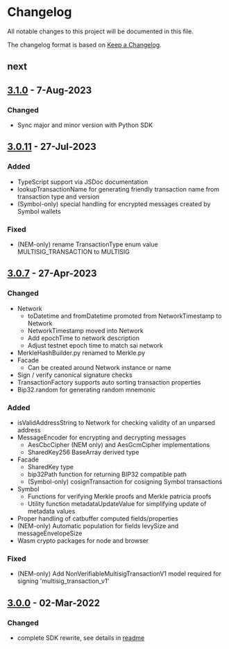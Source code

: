 # Changelog
All notable changes to this project will be documented in this file.

The changelog format is based on [Keep a Changelog](https://keepachangelog.com/en/1.0.0/).

## next

## [3.1.0] - 7-Aug-2023

### Changed
 - Sync major and minor version with Python SDK

## [3.0.11] - 27-Jul-2023

### Added
 - TypeScript support via JSDoc documentation
 - lookupTransactionName for generating friendly transaction name from transaction type and version
 - (Symbol-only) special handling for encrypted messages created by Symbol wallets

### Fixed
 - (NEM-only) rename TransactionType enum value MULTISIG_TRANSACTION to MULTISIG

## [3.0.7] - 27-Apr-2023

### Changed
 - Network
   - toDatetime and fromDatetime promoted from NetworkTimestamp to Network
   - NetworkTimestamp moved into Network
   - Add epochTime to network description
   - Adjust testnet epoch time to match sai network
 - MerkleHashBuilder.py renamed to Merkle.py
 - Facade
   - Can be created around Network instance or name
 - Sign / verify canonical signature checks
 - TransactionFactory supports auto sorting transaction properties
 - Bip32.random for generating random mnemonic

### Added
 - isValidAddressString to Network for checking validity of an unparsed address
 - MessageEncoder for encrypting and decrypting messages
   - AesCbcCipher (NEM only) and AesGcmCipher implementations
   - SharedKey256 BaseArray derived type
 - Facade
   - SharedKey type
   - bip32Path function for returning BIP32 compatible path
   - (Symbol-only) cosignTransaction for cosigning Symbol transactions
 - Symbol
   - Functions for verifying Merkle proofs and Merkle patricia proofs
   - Utility function metadataUpdateValue for simplifying update of metadata values
 - Proper handling of catbuffer computed fields/properties
 - (NEM-only) Automatic population for fields levySize and messageEnvelopeSize
 - Wasm crypto packages for node and browser

### Fixed
 - (NEM-only) Add NonVerifiableMultisigTransactionV1 model required for signing 'multisig_transaction_v1'

## [3.0.0] - 02-Mar-2022

### Changed
 - complete SDK rewrite, see details in [readme](README.md)

[3.1.0]: https://github.com/symbol/symbol/compare/sdk%2Fjavascript%2Fv3.0.11...sdk%2Fjavascript%2Fv3.1.0
[3.0.11]: https://github.com/symbol/symbol/compare/sdk%2Fjavascript%2Fv3.0.7...sdk%2Fjavascript%2Fv3.0.11
[3.0.7]: https://github.com/symbol/symbol/compare/sdk%2Fjavascript%2Fv3.0.0...sdk%2Fjavascript%2Fv3.0.7
[3.0.0]: https://github.com/symbol/symbol/releases/tag/sdk%2Fjavascript%2Fv3.0.0
